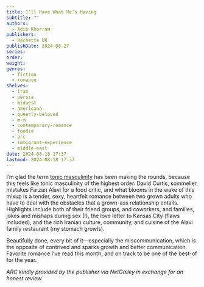 ```yaml
---
title: I’ll Have What He’s Having
subtitle: ""
authors:
  - Adib Khorram
publishers:
  - Hachette UK
publishDate: 2024-08-27
series: 
order: 
weight: 
genres:
  - fiction
  - romance
shelves:
  - iran
  - persia
  - midwest
  - americana
  - queerly-beloved
  - m-m
  - contemporary-romance
  - foodie
  - arc
  - immigrant-experience
  - middle-east
date: 2024-08-18 17:37
lastmod: 2024-08-18 17:37
---
```

I’m glad the term [tonic masculinity](https://substackcdn.com/image/fetch/f_auto,q_auto:good,fl_progressive:steep/https%3A%2F%2Fsubstack-post-media.s3.amazonaws.com%2Fpublic%2Fimages%2F505ef872-f2ae-4f3f-847c-8d31ef4485e9_1164x536.jpeg) has been making the rounds, because this feels like tonic masculinity of the highest order. David Curtis, sommelier, mistakes Farzan Alavi for a food critic, and what blooms in the wake of this mixup is a tender, sexy, heartfelt romance between two grown adults who have to deal with the obstacles that a grown-ass relationship entails. Highlights include both of their friend groups, and coworkers, and families, jokes and mishaps during sex (!), the love letter to Kansas City (flaws included), and the rich Iranian culture, community, and cuisine of the Alavi family restaurant (my stomach growls). 

Beautifully done, every bit of it—especially the miscommunication, which is the opposite of contrived and sparks growth and better communication. Favorite romance I’ve read this month, and on track to be one of the best-of for the year. 

*ARC kindly provided by the publisher via NetGalley in exchange for an honest review.*